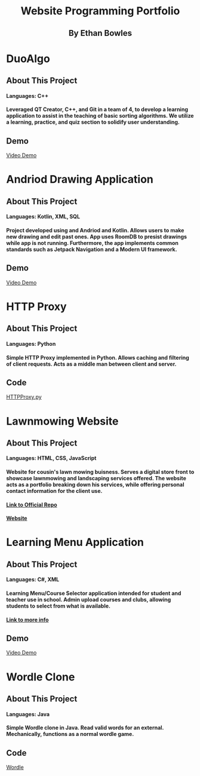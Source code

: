 <h1 align="center">Website Programming Portfolio</h1>
<h2 align="center">By Ethan Bowles</h2>

# DuoAlgo
## About This Project
#### Languages: C++
#### Leveraged QT Creator, C++, and Git in a team of 4, to develop a learning application to assist in the teaching of basic sorting algorithms. We utilize a learning, practice, and quiz section to solidify user understanding.

## Demo
[Video Demo](https://drive.google.com/file/d/14oZwo6S6V0MmjKN4-MBA1dEMJKMObT6l/view?usp=sharing)

# Andriod Drawing Application
## About This Project
#### Languages: Kotlin, XML, SQL
#### Project developed using and Andriod and Kotlin. Allows users to make new drawing and edit past ones. App uses RoomDB to presist drawings while app is not running. Furthermore, the app implements common standards such as Jetpack Navigation and a Modern UI framework.

## Demo
[Video Demo](https://youtu.be/2Yhsurvms_I)

# HTTP Proxy
## About This Project
#### Languages: Python
#### Simple HTTP Proxy implemented in Python. Allows caching and filtering of client requests. Acts as a middle man between client and server.

## Code
[HTTPProxy.py](https://github.com/ethanbowles03/WebsitePortfolio/blob/main/HTTPproxy.py)

# Lawnmowing Website
## About This Project
#### Languages: HTML, CSS, JavaScript
#### Website for cousin's lawn mowing buisness. Serves a digital store front to showcase lawnmowing and landscaping services offered. The website acts as a portfolio breaking down his services, while offering personal contact information for the client use.
#### [Link to Official Repo](https://github.com/ethanbowles03/LawnMowingWebsite/)
#### [Website](https://snidermowing.com)

# Learning Menu Application
## About This Project
#### Languages: C#, XML
#### Learning Menu/Course Selector application intended for student and teacher use in school. Admin upload courses and clubs, allowing students to select from what is available.
#### [Link to more info](https://github.com/ethanbowles03/HighSchoolProgrammingPortfolio/tree/main/LearningMenu)

## Demo
[Video Demo](https://youtu.be/2jiGsc7BIao)

# Wordle Clone
## About This Project
#### Languages: Java
#### Simple Wordle clone in Java. Read valid words for an external. Mechanically, functions as a normal wordle game.

## Code
[Wordle](https://github.com/ethanbowles03/WebsitePortfolio/blob/main/wordle.zip)

